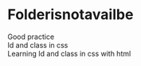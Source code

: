 # Folderisnotavailbe
Good practice
<br>
Id and class in css
<br>
Learning Id and class in css with html 
